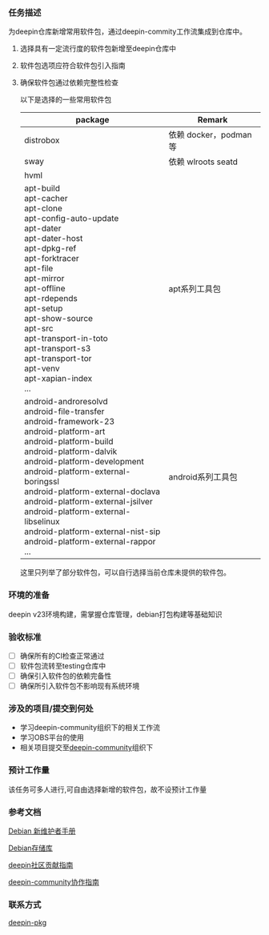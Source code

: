 ### 任务描述

为deepin仓库新增常用软件包，通过deepin-commity工作流集成到仓库中。

1. 选择具有一定流行度的软件包新增至deepin仓库中

2. 软件包选项应符合软件包引入指南

3. 确保软件包通过依赖完整性检查

   以下是选择的一些常用软件包

   

   | package                                                      | Remark                |
   | ------------------------------------------------------------ | --------------------- |
   | distrobox                                                    | 依赖 docker，podman等 |
   | sway                                                         | 依赖 wlroots seatd    |
   | hvml                                                         |                       |
   | apt-build<br/>apt-cacher<br/>apt-clone<br/>apt-config-auto-update<br/>apt-dater<br/>apt-dater-host<br/>apt-dpkg-ref<br/>apt-forktracer<br/>apt-file<br/>apt-mirror<br/>apt-offline<br/>apt-rdepends<br/>apt-setup<br/>apt-show-source<br/>apt-src<br/>apt-transport-in-toto<br/>apt-transport-s3<br/>apt-transport-tor<br/>apt-venv<br/>apt-xapian-index<br/> ... | apt系列工具包         |
   | android-androresolvd<br/>android-file-transfer<br/>android-framework-23<br/>android-platform-art<br/>android-platform-build<br/>android-platform-dalvik<br/>android-platform-development<br/>android-platform-external-boringssl<br/>android-platform-external-doclava<br/>android-platform-external-jsilver<br/>android-platform-external-libselinux<br/>android-platform-external-nist-sip<br/>android-platform-external-rappor<br/> ... | android系列工具包     |

   这里只列举了部分软件包，可以自行选择当前仓库未提供的软件包。
### 环境的准备

deepin v23环境构建，需掌握仓库管理，debian打包构建等基础知识

### 验收标准

- [ ] 确保所有的CI检查正常通过
- [ ] 软件包流转至testing仓库中
- [ ] 确保引入软件包的依赖完备性
- [ ] 确保所引入软件包不影响现有系统环境
### 涉及的项目/提交到何处

* 学习deepin-community组织下的相关工作流
* 学习OBS平台的使用
* 相关项目提交至[deepin-community](https://github.com/deepin-community)组织下

### 预计工作量

该任务可多人进行,可自由选择新增的软件包，故不设预计工作量

### 参考文档

[Debian 新维护者手册](https://www.debian.org/doc/manuals/maint-guide/index.zh-cn.html)

[Debian存储库](https://wiki.debian.org/DebianRepository)

[deepin社区贡献指南](https://wiki.deepin.org/zh/01_deepin%E9%85%8D%E5%A5%97%E7%94%9F%E6%80%81/01_deepin%E5%85%A5%E9%97%A8/02_%E5%BC%80%E5%8F%91%E7%9B%B8%E5%85%B3/02_%E8%B4%A1%E7%8C%AE%E6%8C%87%E5%8D%97/deepin%E7%A4%BE%E5%8C%BA%E8%B4%A1%E7%8C%AE%E6%8C%87%E5%8D%97)

[deepin-community协作指南](https://wiki.deepin.org/zh/01_deepin%E9%85%8D%E5%A5%97%E7%94%9F%E6%80%81/01_deepin%E5%85%A5%E9%97%A8/02_%E5%BC%80%E5%8F%91%E7%9B%B8%E5%85%B3/02_%E8%B4%A1%E7%8C%AE%E6%8C%87%E5%8D%97/deepin-community%E5%8D%8F%E4%BD%9C%E6%B5%81%E7%A8%8B)



### 联系方式

[deepin-pkg](https://github.com/deepin-community/SIG/tree/master/sig/deepin-pkg)

